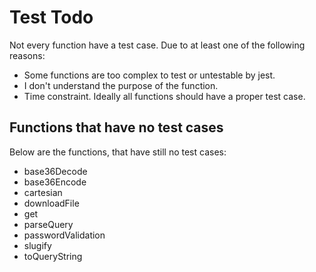 # Test Todo
Not every function have a test case. Due to at least one of the following reasons:
  * Some functions are too complex to test or untestable by jest.
  * I don't understand the purpose of the function.
  * Time constraint.
Ideally all functions should have a proper test case.

## Functions that have no test cases
Below are the functions, that have still no test cases:
  * base36Decode
  * base36Encode
  * cartesian
  * downloadFile
  * get
  * parseQuery
  * passwordValidation
  * slugify
  * toQueryString
